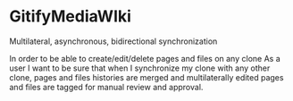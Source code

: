 GitifyMediaWIki
===============

Multilateral, asynchronous, bidirectional synchronization 

In order to be able to create/edit/delete pages and files on any clone
As a user 
I want to be sure that when I synchronize my clone with any other clone, pages and files histories
are merged and multilaterally edited pages and files are tagged for manual review and approval.
